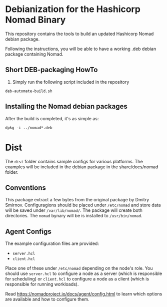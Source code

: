 # Debianization for the Hashicorp Nomad Binary

This repository contains the tools to build an updated Hashicorp Nomad debian package.

Following the instructions, you will be able to have a working .deb debian package containing Nomad.

## Short DEB-packaging HowTo

1. Simply run the following script included in the repository

```deb-automate-build.sh```

## Installing the Nomad debian packages

After the build is completed, it's as simple as:

```dpkg -i ../nomad*.deb```

# Dist

The `dist` folder contains sample configs for various platforms.
The examples will be included in the debian package in the share/docs/nomad folder.

## Conventions

This package extract a few bytes from the original package by Dmitry Smirnov.
Configuragions should be placed under `/etc/nomad` and store data will be saved under `/var/lib/nomad/`.
The package will create both directories.
The `nomad` bynary will be is installed to `/usr/bin/nomad`.

## Agent Configs

The example configuration files are provided:

- `server.hcl`
- `client.hcl`

Place one of these under `/etc/nomad` depending on the node's role. You should use `server.hcl` to configure a node as a server (which is responsible for scheduling) or `client.hcl` to configure a node as a client (which is responsible for running workloads).

Read <https://nomadproject.io/docs/agent/config.html> to learn which options are available and how to configure them.

